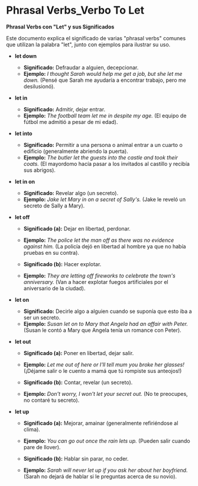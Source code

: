 # Phrasal Verbs_Verbo To Let



**Phrasal Verbs con "Let" y sus Significados**

Este documento explica el significado de varias "phrasal verbs" comunes que utilizan la palabra "let", junto con ejemplos para ilustrar su uso.

*   **let down**

    *   **Significado:** Defraudar a alguien, decepcionar.
    *   **Ejemplo:** *I thought Sarah would help me get a job, but she let me down.* (Pensé que Sarah me ayudaría a encontrar trabajo, pero me desilusionó).

*   **let in**

    *   **Significado:** Admitir, dejar entrar.
    *   **Ejemplo:** *The football team let me in despite my age.* (El equipo de fútbol me admitió a pesar de mi edad).

*   **let into**

    *   **Significado:** Permitir a una persona o animal entrar a un cuarto o edificio (generalmente abriendo la puerta).
    *   **Ejemplo:** *The butler let the guests into the castle and took their coats.* (El mayordomo hacía pasar a los invitados al castillo y recibía sus abrigos).

*   **let in on**

    *   **Significado:** Revelar algo (un secreto).
    *   **Ejemplo:** *Jake let Mary in on a secret of Sally's.* (Jake le reveló un secreto de Sally a Mary).

*   **let off**

    *   **Significado (a):** Dejar en libertad, perdonar.
    *   **Ejemplo:** *The police let the man off as there was no evidence against him.* (La policía dejó en libertad al hombre ya que no había pruebas en su contra).

    *   **Significado (b):** Hacer explotar.
    *   **Ejemplo:** *They are letting off fireworks to celebrate the town's anniversary.* (Van a hacer explotar fuegos artificiales por el aniversario de la ciudad).

*   **let on**

    *   **Significado:** Decirle algo a alguien cuando se suponía que esto iba a ser un secreto.
    *   **Ejemplo:** *Susan let on to Mary that Angela had an affair with Peter.* (Susan le contó a Mary que Angela tenía un romance con Peter).

*   **let out**

    *   **Significado (a):** Poner en libertad, dejar salir.
    *   **Ejemplo:** *Let me out of here or I'll tell mum you broke her glasses!* (¡Déjame salir o le cuento a mamá que tú rompiste sus anteojos!)

    *   **Significado (b):** Contar, revelar (un secreto).
    *   **Ejemplo:** *Don't worry, I won't let your secret out.* (No te preocupes, no contaré tu secreto).

*   **let up**

    *   **Significado (a):** Mejorar, amainar (generalmente refiriéndose al clima).
    *   **Ejemplo:** *You can go out once the rain lets up.* (Pueden salir cuando pare de llover).

    *   **Significado (b):** Hablar sin parar, no ceder.
    *   **Ejemplo:** *Sarah will never let up if you ask her about her boyfriend.* (Sarah no dejará de hablar si le preguntas acerca de su novio).

